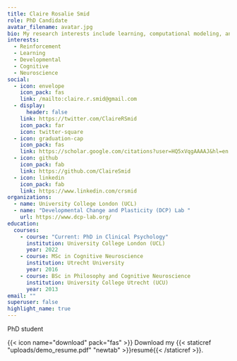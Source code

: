 ```yaml
---
title: Claire Rosalie Smid
role: PhD Candidate
avatar_filename: avatar.jpg
bio: My research interests include learning, computational modeling, and brains.
interests:
  - Reinforcement
  - Learning
  - Developmental
  - Cognitive
  - Neuroscience
social:
  - icon: envelope
    icon_pack: fas
    link: /mailto:claire.r.smid@gmail.com
  - display:
      header: false
    link: https://twitter.com/ClaireRSmid
    icon_pack: far
    icon: twitter-square
  - icon: graduation-cap
    icon_pack: fas
    link: https://scholar.google.com/citations?user=HQ5xVqgAAAAJ&hl=en
  - icon: github
    icon_pack: fab
    link: https://github.com/ClaireSmid
  - icon: linkedin
    icon_pack: fab
    link: https://www.linkedin.com/crsmid
organizations:
  - name: University College London (UCL)
  - name: "Developmental Change and Plasticity (DCP) Lab "
    url: https://www.dcp-lab.org/
education:
  courses:
    - course: "Current: PhD in Clinical Psychology"
      institution: University College London (UCL)
      year: 2022
    - course: MSc in Cognitive Neuroscience
      institution: Utrecht University
      year: 2016
    - course: BSc in Philosophy and Cognitive Neuroscience
      institution: University College Utrecht (UCU)
      year: 2013
email: ""
superuser: false
highlight_name: true
---
```

PhD student

{{< icon name="download" pack="fas" >}} Download my {{< staticref "uploads/demo_resume.pdf" "newtab" >}}resumé{{< /staticref >}}.